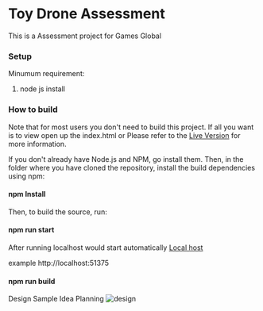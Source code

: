 # Toy Drone Assessment

This is a Assessment project for Games Global

### Setup

Minumum requirement:

1. node js install

### How to build

Note that for most users you don't need to build this project.
If all you want is to view open up the index.html or
Please refer to the [Live Version](https://clintin-toydrone-assessment.netlify.app/) for more information.

If you don't already have Node.js and NPM, go install them. Then, in the folder where you have cloned
the repository, install the build dependencies using npm:

#### npm Install

Then, to build the source, run:

#### npm run start

After running localhost would start automatically
[Local host](http://localhost:1234)

example http://localhost:51375

#### npm run build

Design Sample Idea Planning
![design](https://pixijs.download/pixijs-banner-no-version.png)
